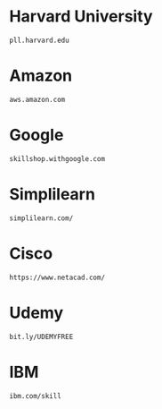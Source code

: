 # Harvard University
    pll.harvard.edu
# Amazon 
    aws.amazon.com
# Google 
    skillshop.withgoogle.com
# Simplilearn 
    simplilearn.com/
# Cisco 
    https://www.netacad.com/
# Udemy 
    bit.ly/UDEMYFREE
# IBM 
    ibm.com/skill






